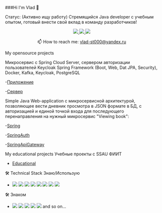 ###Hi I'm Vlad 👋

Статус: (Активно ищу работу) Стремящийся Java developer с учебным опытом, готовый внести свой вклад в команду разработчиков!

<p align='center'>
   <a href="https://vk.com/nigrum_martii">
       <img src="https://img.shields.io/badge/VK-0077FF?style=for-the-badge&logo=vk&logoColor=WHITE"/>
   </a>
   <a href="https://join.skype.com/invite/NHeWyc6PyLNa">
       <img src="https://img.shields.io/badge/Skype-00AFF0?style=for-the-badge&logo=skype&logoColor=WHITE"/>
   </a>
   <a href="https://t.me/TaarMaan">
       <img src="https://img.shields.io/badge/Telegram-26A5E4?style=for-the-badge&logo=telegram&logoColor=WHITE"/>
   </a>
<p align='center'>
   📫 How to reach me: <a href='mailto:vlad-st000@yandex.ru'>vlad-st000@yandex.ru</a>
</p>

My opensource projects

Микросервис с Spring Cloud Server, сервером авторизации пользователей Keycloak
Spring Framework (Boot, Web, Dat JPA, Security), Docker, Kafka, Keycloak, PostgreSQL

-[Приложение](https://github.com/TaarMaan/CompanyMicrosrvices)

-[Сервер](https://github.com/TaarMaan/Configuration)

Simple Java Web-application с микросервисной архитектурой, позволяющее вести дневник просмотра в JSON формате в БД, с авторизацией и единой точкой входа для последующего перенаправления на нужный микросервис "Viewing book": 

-[Spring](https://github.com/TaarMaan/Spring)

-[SpringAuth](https://github.com/TaarMaan/SpringAuth)

-[SpringApiGateway](https://github.com/TaarMaan/SpringApiGateway)


My educational projects
Учебные проекты с SSAU ФИИТ
- [Educational](https://github.com/TaarMaan/Magistr_Studies)


🛠 Technical Stack
Знаю/Использую
- <img src="https://img.shields.io/badge/Java-BLACK?style=for-the-badge&logo=Spring&logoColor=32CD32"/> <img src="https://img.shields.io/badge/PostgreSQL-BLACK?style=for-the-badge&logo=postgresql&logoColor=4169E1"/> <img src="https://img.shields.io/badge/Maven-BLACK?style=for-the-badge&logo=apachemaven&logoColor=FF0000"/> <img src="https://img.shields.io/badge/Docker-BLACK?style=for-the-badge&logo=docker&logoColor=2496ED"/> <img src="https://img.shields.io/badge/Spring Framework-BLACK?style=for-the-badge&logo=spring&logoColor=32CD32"/> <img src="https://img.shields.io/badge/Postman-BLACK?style=for-the-badge&logo=postman&logoColor=FF6C37"/> <img src="https://img.shields.io/badge/JUint5-BLACK?style=for-the-badge&logo=junit5&logoColor=25A162"/> <img src="https://img.shields.io/badge/FlyWay-BLACK?style=for-the-badge&logo=flyway&logoColor=2496ED"/>

🛠 Знаком
- <img src="https://img.shields.io/badge/HTML-BLACK?style=for-the-badge&logo=html5&logoColor=E34F26"/> <img src="https://img.shields.io/badge/CSS-BLACK?style=for-the-badge&logo=css3&logoColor=1572B6"/> <img src="https://img.shields.io/badge/GitHub-BLACK?style=for-the-badge&logo=github&logoColor=WHITE"/> <img src="https://img.shields.io/badge/Git-BLACK?style=for-the-badge&logo=git&logoColor=WHITE"/> <img src="https://img.shields.io/badge/Kubernetes-BLACK?style=for-the-badge&logo=kubernetes&logoColor=326CE5"/> 
and so on...


<div align="center" style="margin: 40px 0">
   <a href="https://github.com/TaarMaan/github-profile-views-counter"></a>
</div>
